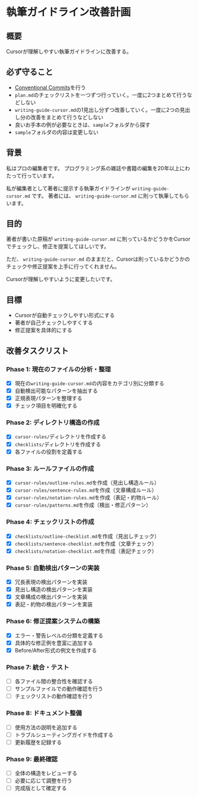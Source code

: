 # 執筆ガイドライン改善計画

## 概要

Cursorが理解しやすい執筆ガイドラインに改善する。

## 必ず守ること

- [Conventional Commits](https://www.conventionalcommits.org/ja/v1.0.0/)を行う
- `plan.md`のチェックリストを一つずつ行っていく。一度に2つまとめて行うなどしない
- `writing-guide-cursor.md`の1見出し分ずつ改善していく。一度に2つの見出し分の改善をまとめて行うなどしない
- 良いお手本の例が必要なときは、`sample`フォルダから探す
- `sample`フォルダの内容は変更しない

## 背景
私はプロの編集者です。
プログラミング系の雑誌や書籍の編集を20年以上にわたって行っています。

私が編集者として著者に提示する執筆ガイドラインが `writing-guide-cursor.md` です。
著者には、 `writing-guide-cursor.md` に則って執筆してもらいます。

## 目的
著者が書いた原稿が `writing-guide-cursor.md` に則っているかどうかをCursorでチェックし、修正を提案してほしいです。

ただ、 `writing-guide-cursor.md` のままだと、Cursorは則っているかどうかのチェックや修正提案を上手に行ってくれません。

Cursorが理解しやすいように変更したいです。

## 目標

- Cursorが自動チェックしやすい形式にする
- 著者が自己チェックしやすくする
- 修正提案を具体的にする

## 改善タスクリスト

### Phase 1: 現在のファイルの分析・整理
- [x] 現在の`writing-guide-cursor.md`の内容をカテゴリ別に分類する
- [x] 自動検出可能なパターンを抽出する
- [x] 正規表現パターンを整理する
- [x] チェック項目を明確化する

### Phase 2: ディレクトリ構造の作成
- [x] `cursor-rules/`ディレクトリを作成する
- [x] `checklists/`ディレクトリを作成する
- [x] 各ファイルの役割を定義する

### Phase 3: ルールファイルの作成
- [x] `cursor-rules/outline-rules.md`を作成（見出し構造ルール）
- [x] `cursor-rules/sentence-rules.md`を作成（文章構成ルール）
- [x] `cursor-rules/notation-rules.md`を作成（表記・約物ルール）
- [x] `cursor-rules/patterns.md`を作成（検出・修正パターン）

### Phase 4: チェックリストの作成
- [x] `checklists/outline-checklist.md`を作成（見出しチェック）
- [x] `checklists/sentence-checklist.md`を作成（文章チェック）
- [x] `checklists/notation-checklist.md`を作成（表記チェック）

### Phase 5: 自動検出パターンの実装
- [x] 冗長表現の検出パターンを実装
- [x] 見出し構造の検出パターンを実装
- [x] 文章構成の検出パターンを実装
- [x] 表記・約物の検出パターンを実装

### Phase 6: 修正提案システムの構築
- [x] エラー・警告レベルの分類を定義する
- [x] 具体的な修正例を豊富に追加する
- [x] Before/After形式の例文を作成する

### Phase 7: 統合・テスト
- [ ] 各ファイル間の整合性を確認する
- [ ] サンプルファイルでの動作確認を行う
- [ ] チェックリストの動作確認を行う

### Phase 8: ドキュメント整備
- [ ] 使用方法の説明を追加する
- [ ] トラブルシューティングガイドを作成する
- [ ] 更新履歴を記録する

### Phase 9: 最終確認
- [ ] 全体の構造をレビューする
- [ ] 必要に応じて調整を行う
- [ ] 完成版として確定する
